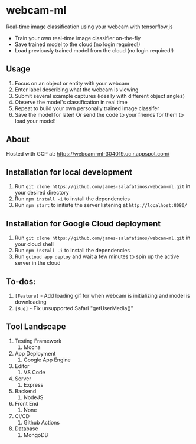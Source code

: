 # webcam-ml
Real-time image classification using your webcam with tensorflow.js

- Train your own real-time image classifier on-the-fly
- Save trained model to the cloud (no login required!)
- Load previously trained model from the cloud (no login required!)

## Usage
1. Focus on an object or entity with your webcam
2. Enter label describing what the webcam is viewing
3. Submit several example captures (ideally with different object angles)
4. Observe the model's classification in real time 
5. Repeat to build your own personally trained image classifer
6. Save the model for later! Or send the code to your friends for them to load your model!

## About
Hosted with GCP at: https://webcam-ml-304019.uc.r.appspot.com/

## Installation for local development
1. Run `git clone https://github.com/james-salafatinos/webcam-ml.git` in your desired directory
2. Run `npm install -i` to install the dependencies
3. Run `npm start` to initiate the server listening at `http://localhost:8080/`

## Installation for Google Cloud deployment
1. Run `git clone https://github.com/james-salafatinos/webcam-ml.git` in your cloud shell
2. Run `npm install -i` to install the dependencies
3. Run `gcloud app deploy` and wait a few minutes to spin up the active server in the cloud

## To-dos:
1. `[Feature]` - Add loading gif for when webcam is initializing and model is downloading
2. `[Bug]` - Fix unsupported Safari "getUserMedia()"

## Tool Landscape
1. Testing Framework
   1. Mocha
2. App Deployment
   1. Google App Engine
3. Editor
   1. VS Code
4. Server
   1. Express
5. Backend
   1. NodeJS
6. Front End
   1. None
7. CI/CD
   1. Github Actions
8. Database 
   1. MongoDB
